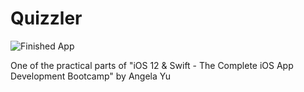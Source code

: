 # Quizzler

![Finished App](https://github.com/londonappbrewery/Images/blob/master/Quizzler.gif)

One of the practical parts of "iOS 12 & Swift - The Complete iOS App Development Bootcamp" by Angela Yu
